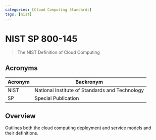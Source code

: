 ```yaml
---
categories: [Cloud Computing Standards]
tags: [nist]
---
```


# NIST SP 800-145

> The NIST Definition of Cloud Computing

## Acronyms

| Acronym | Backronym |
| - | - |
| NIST | National Institute of Standards and Technology |
| SP | Special Publication |

## Overview

Outlines both the cloud computing deployment and service models and their definitions.
